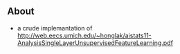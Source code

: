 ## About

- a crude implemantation of http://web.eecs.umich.edu/~honglak/aistats11-AnalysisSingleLayerUnsupervisedFeatureLearning.pdf
